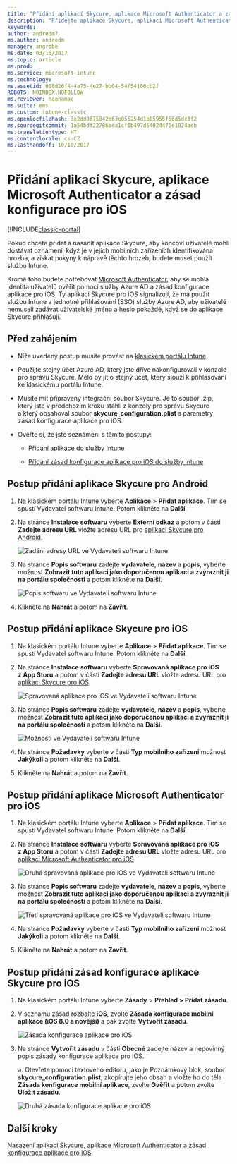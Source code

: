 ```yaml
---
title: "Přidání aplikací Skycure, aplikace Microsoft Authenticator a zásad konfigurace pro iOS"
description: "Přidejte aplikace Skycure, aplikaci Microsoft Authenticator a zásady konfigurace pro iOS do klasického portálu Intune."
keywords: 
author: andredm7
ms.author: andredm
manager: angrobe
ms.date: 03/16/2017
ms.topic: article
ms.prod: 
ms.service: microsoft-intune
ms.technology: 
ms.assetid: 018d26f4-4a75-4e27-bb04-54f54106cb2f
ROBOTS: NOINDEX,NOFOLLOW
ms.reviewer: heenamac
ms.suite: ems
ms.custom: intune-classic
ms.openlocfilehash: 3e2dd0675042e63e056254d1b85955f66d5dc3f2
ms.sourcegitcommit: 1a54bdf22786aea1cf1b497d54024470e1024aeb
ms.translationtype: HT
ms.contentlocale: cs-CZ
ms.lasthandoff: 10/10/2017
---
```

# <a name="add-skycure-apps-microsoft-authenticator-app-and-ios-configuration-policy"></a>Přidání aplikací Skycure, aplikace Microsoft Authenticator a zásad konfigurace pro iOS

[!INCLUDE[classic-portal](../includes/classic-portal.md)]

Pokud chcete přidat a nasadit aplikace Skycure, aby koncoví uživatelé mohli dostávat oznámení, když je v jejich mobilních zařízeních identifikována hrozba, a získat pokyny k nápravě těchto hrozeb, budete muset použít službu Intune.

Kromě toho budete potřebovat [Microsoft Authenticator](https://docs.microsoft.com/azure/multi-factor-authentication/end-user/microsoft-authenticator-app-how-to), aby se mohla identita uživatelů ověřit pomocí služby Azure AD a zásad konfigurace aplikace pro iOS. Ty aplikaci Skycure pro iOS signalizují, že má použít službu Intune a jednotné přihlašování (SSO) služby Azure AD, aby uživatelé nemuseli zadávat uživatelské jméno a heslo pokaždé, když se do aplikace Skycure přihlašují.

## <a name="before-you-begin"></a>Před zahájením

-   Níže uvedený postup musíte provést na [klasickém portálu Intune](https://manage.microsoft.com/).

-   Použijte stejný účet Azure AD, který jste dříve nakonfigurovali v konzole pro správu Skycure. Mělo by jít o stejný účet, který slouží k přihlašování ke klasickému portálu Intune.

-   Musíte mít připravený integrační soubor Skycure. Je to soubor .zip, který jste v předchozím kroku stáhli z konzoly pro správu Skycure a který obsahoval soubor **skycure\_configuration.plist** s parametry zásad konfigurace aplikace pro iOS.

-   Ověřte si, že jste seznámení s těmito postupy:

    -   [Přidání aplikace do služby Intune](/intune-classic/deploy-use/add-apps)

    -   [Přidání zásad konfigurace aplikace pro iOS do služby Intune](/intune-classic/deploy-use/configure-ios-apps-with-mobile-app-configuration-policies-in-microsoft-intune)

## <a name="to-add-the-skycure-app-for-android"></a>Postup přidání aplikace Skycure pro Android

1.  Na klasickém portálu Intune vyberte **Aplikace** &gt; **Přidat aplikace**. Tím se spustí Vydavatel softwaru Intune. Potom klikněte na **Další**.

2.  Na stránce **Instalace softwaru** vyberte **Externí odkaz** a potom v části **Zadejte adresu URL** vložte adresu URL pro [aplikaci Skycure pro Android](https://play.google.com/store/apps/details?id=com.skycure.skycure).

    ![Zadání adresy URL ve Vydavateli softwaru Intune](../media/mtp/skycure-add-apps-1.png)

3.  Na stránce **Popis softwaru** zadejte **vydavatele**, **název** a **popis**, vyberte možnost **Zobrazit tuto aplikaci jako doporučenou aplikaci a zvýraznit ji na portálu společnosti** a potom klikněte na **Další**.

    ![Popis softwaru ve Vydavateli softwaru Intune](../media/mtp/skycure-add-apps-2.png)

4.  Klikněte na **Nahrát** a potom na **Zavřít**.

## <a name="to-add-the-skycure-app-for-ios"></a>Postup přidání aplikace Skycure pro iOS

1.  Na klasickém portálu Intune vyberte **Aplikace** &gt; **Přidat aplikace**. Tím se spustí Vydavatel softwaru Intune. Potom klikněte na **Další**.

2.  Na stránce **Instalace softwaru** vyberte **Spravovaná aplikace pro iOS z App Storu** a potom v části **Zadejte adresu URL** vložte adresu URL pro [aplikaci Skycure pro iOS](https://itunes.apple.com/us/app/skycure/id695620821?mt=8).

    ![Spravovaná aplikace pro iOS ve Vydavateli softwaru Intune](../media/mtp/skycure-add-apps-3.png)

3.  Na stránce **Popis softwaru** zadejte **vydavatele**, **název** a **popis**, vyberte možnost **Zobrazit tuto aplikaci jako doporučenou aplikaci a zvýraznit ji na portálu společnosti** a potom klikněte na **Další**.

    ![Možnosti ve Vydavateli softwaru Intune](../media/mtp/skycure-add-apps-4.png)

4.  Na stránce **Požadavky** vyberte v části **Typ mobilního zařízení** možnost **Jakýkoli** a potom klikněte na **Další**.

5.  Klikněte na **Nahrát** a potom na **Zavřít**.

## <a name="to-add-the-microsoft-authenticator-app-for-ios"></a>Postup přidání aplikace Microsoft Authenticator pro iOS

1.  Na klasickém portálu Intune vyberte **Aplikace** &gt; **Přidat aplikace**. Tím se spustí Vydavatel softwaru Intune. Potom klikněte na **Další**.

2.  Na stránce **Instalace softwaru** vyberte **Spravovaná aplikace pro iOS z App Storu** a potom v části **Zadejte adresu URL** vložte adresu URL pro [aplikaci Microsoft Authenticator pro iOS](https://itunes.apple.com/us/app/microsoft-authenticator/id983156458?mt=8).

    ![Druhá spravovaná aplikace pro iOS ve Vydavateli softwaru Intune](../media/mtp/skycure-add-apps-5.png)

3.  Na stránce **Popis softwaru** zadejte **vydavatele**, **název** a **popis**, vyberte možnost **Zobrazit tuto aplikaci jako doporučenou aplikaci a zvýraznit ji na portálu společnosti** a potom klikněte na **Další**.

    ![Třetí spravovaná aplikace pro iOS ve Vydavateli softwaru Intune](../media/mtp/skycure-add-apps-6.png)

4.  Na stránce **Požadavky** vyberte v části **Typ mobilního zařízení** možnost **Jakýkoli** a potom klikněte na **Další**.

5.  Klikněte na **Nahrát** a potom na **Zavřít**.

## <a name="to-add-the-skycure-ios-app-configuration-policy"></a>Postup přidání zásad konfigurace aplikace Skycure pro iOS

1.  Na klasickém portálu Intune vyberte **Zásady** &gt; **Přehled &gt; Přidat zásadu**.

2.  V seznamu zásad rozbalte **iOS**, zvolte **Zásada konfigurace mobilní aplikace (iOS 8.0 a novější)** a pak zvolte **Vytvořit zásadu**.

    ![Zásada konfigurace aplikace pro iOS](../media/mtp/skycure-add-apps-7.png)

3.  Na stránce **Vytvořit zásadu** v části **Obecné** zadejte název a nepovinný popis zásady konfigurace aplikace pro iOS.

    a.  Otevřete pomocí textového editoru, jako je Poznámkový blok, soubor **skycure\_configuration.plist**, zkopírujte jeho obsah a vložte ho do těla **Zásada konfigurace mobilní aplikace**, zvolte **Ověřit** a potom zvolte **Uložit zásadu**.

       ![Druhá zásada konfigurace aplikace pro iOS](../media/mtp/skycure-add-apps-8.png)

## <a name="next-steps"></a>Další kroky

[Nasazení aplikací Skycure, aplikace Microsoft Authenticator a zásad konfigurace aplikace pro iOS](/intune-classic/deploy-use/deploy-skycure-apps-microsoft-authenticator-app-and-ios-app-configuration-policy)
